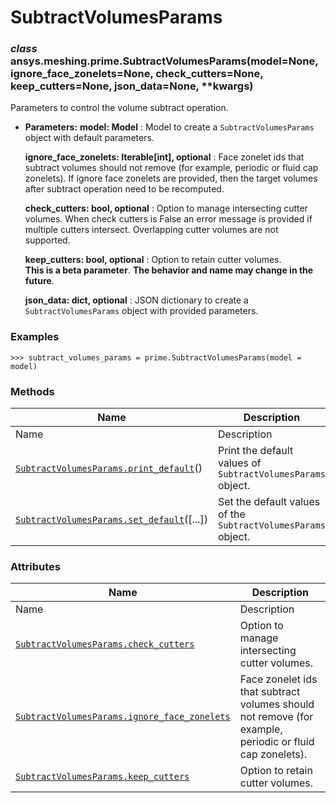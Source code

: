 # SubtractVolumesParams

<a id="ansys.meshing.prime.SubtractVolumesParams"></a>

### *class* ansys.meshing.prime.SubtractVolumesParams(model=None, ignore_face_zonelets=None, check_cutters=None, keep_cutters=None, json_data=None, \*\*kwargs)

Parameters to control the volume subtract operation.

* **Parameters:**
  **model: Model**
  : Model to create a `SubtractVolumesParams` object with default parameters.

  **ignore_face_zonelets: Iterable[int], optional**
  : Face zonelet ids that subtract volumes should not remove (for example, periodic or fluid cap zonelets). If ignore face zonelets are provided, then the target volumes after subtract operation need to be recomputed.

  **check_cutters: bool, optional**
  : Option to manage intersecting cutter volumes. When check cutters is False an error message is provided if multiple cutters intersect. Overlapping cutter volumes are not supported.

  **keep_cutters: bool, optional**
  : Option to retain cutter volumes.
    <br/>
    **This is a beta parameter**. **The behavior and name may change in the future**.

  **json_data: dict, optional**
  : JSON dictionary to create a `SubtractVolumesParams` object with provided parameters.

### Examples

```pycon
>>> subtract_volumes_params = prime.SubtractVolumesParams(model = model)
```

<!-- !! processed by numpydoc !! -->

### Methods

| Name | Description |
|-----------------------------------------------------------------------------------------------------------------------------------------------------------------|---------------------------------------------------------------|
| Name | Description |
| [`SubtractVolumesParams.print_default`](ansys.meshing.prime.SubtractVolumesParams.print_default.md#ansys.meshing.prime.SubtractVolumesParams.print_default)()   | Print the default values of `SubtractVolumesParams` object.   |
| [`SubtractVolumesParams.set_default`](ansys.meshing.prime.SubtractVolumesParams.set_default.md#ansys.meshing.prime.SubtractVolumesParams.set_default)([...])    | Set the default values of the `SubtractVolumesParams` object. |

### Attributes

| Name | Description |
|----------------------------------------------------------------------------------------------------------------------------------------------------------------------------------|---------------------------------------------------------------------------------------------------------|
| Name | Description |
| [`SubtractVolumesParams.check_cutters`](ansys.meshing.prime.SubtractVolumesParams.check_cutters.md#ansys.meshing.prime.SubtractVolumesParams.check_cutters)                      | Option to manage intersecting cutter volumes.                                                           |
| [`SubtractVolumesParams.ignore_face_zonelets`](ansys.meshing.prime.SubtractVolumesParams.ignore_face_zonelets.md#ansys.meshing.prime.SubtractVolumesParams.ignore_face_zonelets) | Face zonelet ids that subtract volumes should not remove (for example, periodic or fluid cap zonelets). |
| [`SubtractVolumesParams.keep_cutters`](ansys.meshing.prime.SubtractVolumesParams.keep_cutters.md#ansys.meshing.prime.SubtractVolumesParams.keep_cutters)                         | Option to retain cutter volumes.                                                                        |
<!-- vale on -->